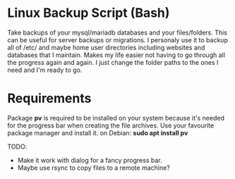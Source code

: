 # Linux Backup Script (Bash)
Take backups of your mysql/mariadb databases and your files/folders. This can be useful for server backups or migrations.
I personaly use it to backup all of /etc/ and maybe home user directories including websites and databases that I maintain.
Makes my life easier not having to go through all the progress again and again. I just change the folder paths to the ones I need and I'm ready to go.

# Requirements
Package **pv** is required to be installed on your system because it's needed for the progress bar when creating the file archives.
Use your favourite package manager and install it. on Debian: **sudo apt install pv**

TODO: 
* Make it work with dialog for a fancy progress bar.
* Maybe use rsync to copy files to a remote machine?

